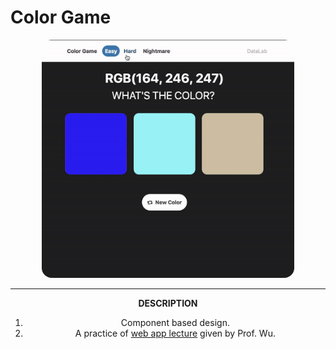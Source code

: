 # Color Game

<div align="center" style="max-width: 700px;">
    <img src="assets/demo.gif" alt="demo" style="width: 80%; border-radius:16px;"/>
<div>

<hr/>

__DESCRIPTION__
1. Component based design.
2. A practice of <a href="https://nthu-datalab.github.io/webapp/index.html">web app lecture</a> given by Prof. Wu.

